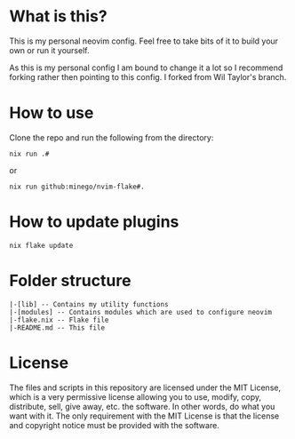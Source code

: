 # What is this?
This is my personal neovim config. Feel free to take bits of it to build your
own or run it yourself.

As this is my personal config I am bound to change it a lot so I recommend
forking rather then pointing to this config. I forked from Wil Taylor's branch.

# How to use
Clone the repo and run the following from the directory:
```
nix run .#
```
or
```
nix run github:minego/nvim-flake#.
```

# How to update plugins
```
nix flake update
```

# Folder structure
```
|-[lib] -- Contains my utility functions
|-[modules] -- Contains modules which are used to configure neovim
|-flake.nix -- Flake file
|-README.md -- This file
```

# License
The files and scripts in this repository are licensed under the MIT License, which is a very 
permissive license allowing you to use, modify, copy, distribute, sell, give away, etc. the software. 
In other words, do what you want with it. The only requirement with the MIT License is that the license 
and copyright notice must be provided with the software.

